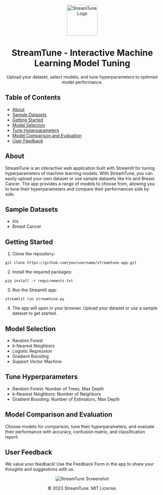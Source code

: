 <!-- StreamTune Logo -->
<p align="center">
  <img src="https://yourstreamtuneapplogo.com" alt="StreamTune Logo" width="100">
</p>

<!-- StreamTune - Interactive Machine Learning Model Tuning -->
<h1 align="center">StreamTune - Interactive Machine Learning Model Tuning</h1>

<!-- Description -->
<p align="center">
  Upload your dataset, select models, and tune hyperparameters to optimize model performance.
</p>

<!-- Table of Contents -->
<h2>Table of Contents</h2>

- [About](#about)
- [Sample Datasets](#sample-datasets)
- [Getting Started](#getting-started)
- [Model Selection](#model-selection)
- [Tune Hyperparameters](#tune-hyperparameters)
- [Model Comparison and Evaluation](#model-comparison-and-evaluation)
- [User Feedback](#user-feedback)

<!-- About -->
<h2>About</h2>

StreamTune is an interactive web application built with Streamlit for tuning hyperparameters of machine learning models. With StreamTune, you can easily upload your own dataset or use sample datasets like Iris and Breast Cancer. The app provides a range of models to choose from, allowing you to tune their hyperparameters and compare their performances side by side.

<!-- Sample Datasets -->
<h2>Sample Datasets</h2>

- Iris
- Breast Cancer

<!-- Getting Started -->
<h2>Getting Started</h2>

1. Clone the repository:

```
git clone https://github.com/yourusername/streamtune-app.git
```


2. Install the required packages:

```
pip install -r requirements.txt
```


3. Run the Streamlit app:

```
streamlit run streamtune.py
```


4. The app will open in your browser. Upload your dataset or use a sample dataset to get started.

<!-- Model Selection -->
<h2>Model Selection</h2>

- Random Forest
- k-Nearest Neighbors
- Logistic Regression
- Gradient Boosting
- Support Vector Machine

<!-- Tune Hyperparameters -->
<h2>Tune Hyperparameters</h2>

- Random Forest: Number of Trees, Max Depth
- k-Nearest Neighbors: Number of Neighbors
- Gradient Boosting: Number of Estimators, Max Depth

<!-- Model Comparison and Evaluation -->
<h2>Model Comparison and Evaluation</h2>

Choose models for comparison, tune their hyperparameters, and evaluate their performance with accuracy, confusion matrix, and classification report.

<!-- User Feedback -->
<h2>User Feedback</h2>

We value your feedback! Use the Feedback Form in the app to share your thoughts and suggestions with us.

<!-- App Screenshot -->
<p align="center">
  <img src="https://yourscreenshoturl.com" alt="StreamTune Screenshot">
</p>

<!-- Footer -->
<p align="center">
  &copy; 2023 StreamTune. MIT License.
</p>

